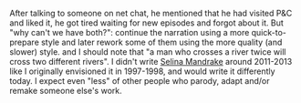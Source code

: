 
After talking to someone on net chat, he mentioned that he had visited P&amp;C and liked it, he got tired waiting for new episodes and forgot about it. But "why can't we have both?": continue the narration using a more quick-to-prepare style and later rework some of them using the more quality (and slower) style. and I should note that "a man who crosses a river twice will cross two different rivers". I didn't write <a href="https://archiveofourown.org/works/29205258">Selina Mandrake</a> around 2011-2013 like I originally envisioned it in 1997-1998, and would write it differently today. I expect even "less" of other people who parody, adapt and/or remake someone else's work.
